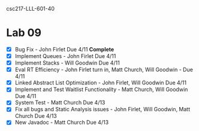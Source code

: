  csc217-LLL-601-40
# Lab 09
   - [x] Bug Fix - John Firlet Due 4/11 **Complete**
   - [x] Implement Queues - John Firlet Due 4/11 
   - [x] Implement Stacks - Will Goodwin Due 4/11
   - [x] Eval RT Efficiency - John Firlet turn in, Matt Church, Will Goodwin - Due 4/11
   - [x] Linked Abstract List Optimization - John Firlet, Will Goodwin Due 4/11
   - [x] Implement and Test Waitlist Functionality - Matt Church, Will Goodwin Due 4/11
   - [x] System Test - Matt Church Due 4/13
   - [x] Fix all bugs and Static Analysis issues - John Firlet, Will Goodwin, Matt Church Due 4/13
   - [x] New Javadoc - Matt Church Due 4/13
